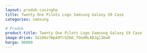 ```yaml
---
layout: produk-casinghp
title: Twenty One Pilots Logo Samsung Galaxy S9 Case
categories: samsung

# Produk
product-title: Twenty One Pilots Logo Samsung Galaxy S9 Case
image-drive: 1Gi06o7WpA9TrGZbD_fOod0L6DJg13DwR
harga: 90000
---
```

